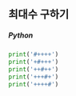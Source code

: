 ## 최대수 구하기

##### Python

```python
print('#++++')
print('+#+++')
print('++#++')
print('+++#+')
print('++++#')
```
